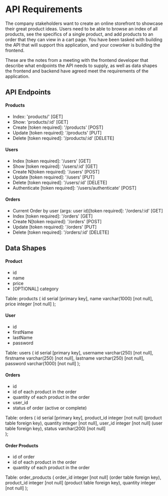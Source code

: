 # API Requirements
The company stakeholders want to create an online storefront to showcase their great product ideas. Users need to be able to browse an index of all products, see the specifics of a single product, and add products to an order that they can view in a cart page. You have been tasked with building the API that will support this application, and your coworker is building the frontend.

These are the notes from a meeting with the frontend developer that describe what endpoints the API needs to supply, as well as data shapes the frontend and backend have agreed meet the requirements of the application. 

## API Endpoints
#### Products
- Index: 'products/' [GET]
- Show: 'products/:id' [GET]
- Create [token required]: '/products' [POST]
- Update [token required]: '/products' [PUT]
- Delete [token required]: '/products/:id' [DELETE]

#### Users
- Index [token required]: '/users' [GET]
- Show [token required]: '/users/:id' [GET]
- Create N[token required]: '/users' [POST]
- Update [token required]: '/users' [PUT]
- Delete [token required]: '/users/:id' [DELETE]
- Authenticate [token required]: '/users/authenticate' [POST]

#### Orders
- Current Order by user (args: user id)[token required]: '/orders/:id' [GET]
- Index [token required]: '/orders' [GET]
- Create N[token required]: '/orders' [POST]
- Update [token required]: '/orders' [PUT]
- Delete [token required]: '/orders/:id' [DELETE]

## Data Shapes
#### Product
-  id
- name
- price
- [OPTIONAL] category

Table: products (
    id serial [primary key],
    name varchar(1000) [not null],
    price integer [not null]
);

#### User
- id
- firstName
- lastName
- password

Table: users (
    id          serial [primary key],
    username    varchar(250) [not null],
    firstname   varchar(250) [not null], 
    lastname    varchar(250) [not null], 
    password    varchar(1000) [not null]
);

#### Orders
- id
- id of each product in the order
- quantity of each product in the order
- user_id
- status of order (active or complete)

Table: orders (
    id serial [primary key],
    product_id integer [not null] (product table foreign key),
    quantity integer [not null],
    user_id integer [not null] (user table foreign key),
    status varchar(200) [not null]  
);

#### Order Products
- id of order
- id of each product in the order
- quantity of each product in the order

Table: order_products (
    order_id integer [not null] (order table foreign key),
    product_id integer [not null] (product table foreign key),
    quantity integer [not null]
);
